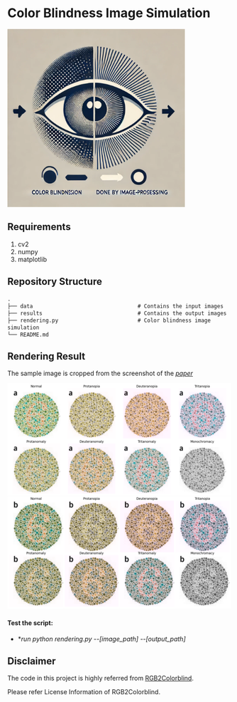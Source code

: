 # Color Blindness Image Simulation
<img src="Figs/intro.jpg" width=400>

## Requirements

1. cv2
2. numpy
3. matplotlib

## Repository Structure

```
.
├── data                                 # Contains the input images
├── results                              # Contains the output images
├── rendering.py                         # Color blindness image simulation
└── README.md
```

## Rendering Result
The sample image is cropped from the screenshot of the [*paper*](https://www.nature.com/articles/nmeth.1618)

<img src="Figs/Capture1_rendering.png">

<img src="Figs/Capture2_rendering.png">

#### Test the script:
- **run python rendering.py   --[image_path] --[output_path]*

## Disclaimer
The code in this project is highly referred from [RGB2Colorblind](https://github.com/daijro/rgb2colorblind).

Please refer License Information of RGB2Colorblind.